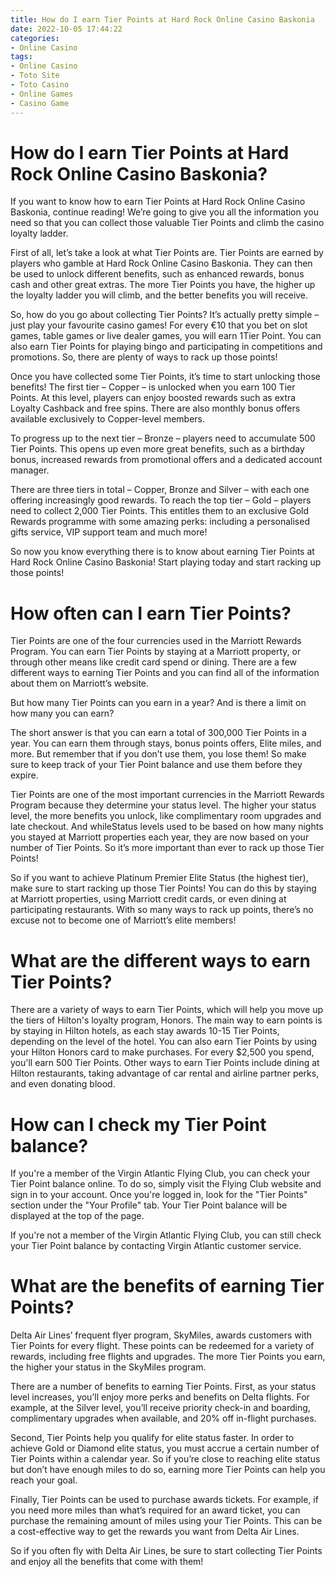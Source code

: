 ```yaml
---
title: How do I earn Tier Points at Hard Rock Online Casino Baskonia
date: 2022-10-05 17:44:22
categories:
- Online Casino
tags:
- Online Casino
- Toto Site
- Toto Casino
- Online Games
- Casino Game
---
```



#  How do I earn Tier Points at Hard Rock Online Casino Baskonia?

If you want to know how to earn Tier Points at Hard Rock Online Casino Baskonia, continue reading! We’re going to give you all the information you need so that you can collect those valuable Tier Points and climb the casino loyalty ladder.

First of all, let’s take a look at what Tier Points are. Tier Points are earned by players who gamble at Hard Rock Online Casino Baskonia. They can then be used to unlock different benefits, such as enhanced rewards, bonus cash and other great extras. The more Tier Points you have, the higher up the loyalty ladder you will climb, and the better benefits you will receive.

So, how do you go about collecting Tier Points? It’s actually pretty simple – just play your favourite casino games! For every €10 that you bet on slot games, table games or live dealer games, you will earn 1Tier Point. You can also earn Tier Points for playing bingo and participating in competitions and promotions. So, there are plenty of ways to rack up those points!

Once you have collected some Tier Points, it’s time to start unlocking those benefits! The first tier – Copper – is unlocked when you earn 100 Tier Points. At this level, players can enjoy boosted rewards such as extra Loyalty Cashback and free spins. There are also monthly bonus offers available exclusively to Copper-level members.

To progress up to the next tier – Bronze – players need to accumulate 500 Tier Points. This opens up even more great benefits, such as a birthday bonus, increased rewards from promotional offers and a dedicated account manager.

There are three tiers in total – Copper, Bronze and Silver – with each one offering increasingly good rewards. To reach the top tier – Gold – players need to collect 2,000 Tier Points. This entitles them to an exclusive Gold Rewards programme with some amazing perks: including a personalised gifts service, VIP support team and much more!

So now you know everything there is to know about earning Tier Points at Hard Rock Online Casino Baskonia! Start playing today and start racking up those points!

#  How often can I earn Tier Points?

Tier Points are one of the four currencies used in the Marriott Rewards Program. You can earn Tier Points by staying at a Marriott property, or through other means like credit card spend or dining. There are a few different ways to earning Tier Points and you can find all of the information about them on Marriott’s website.

But how many Tier Points can you earn in a year? And is there a limit on how many you can earn?

The short answer is that you can earn a total of 300,000 Tier Points in a year. You can earn them through stays, bonus points offers, Elite miles, and more. But remember that if you don’t use them, you lose them! So make sure to keep track of your Tier Point balance and use them before they expire.

Tier Points are one of the most important currencies in the Marriott Rewards Program because they determine your status level. The higher your status level, the more benefits you unlock, like complimentary room upgrades and late checkout. And whileStatus levels used to be based on how many nights you stayed at Marriott properties each year, they are now based on your number of Tier Points. So it’s more important than ever to rack up those Tier Points!

So if you want to achieve Platinum Premier Elite Status (the highest tier), make sure to start racking up those Tier Points! You can do this by staying at Marriott properties, using Marriott credit cards, or even dining at participating restaurants. With so many ways to rack up points, there’s no excuse not to become one of Marriott’s elite members!

#  What are the different ways to earn Tier Points?

There are a variety of ways to earn Tier Points, which will help you move up the tiers of Hilton's loyalty program, Honors. The main way to earn points is by staying in Hilton hotels, as each stay awards 10-15 Tier Points, depending on the level of the hotel. You can also earn Tier Points by using your Hilton Honors card to make purchases. For every $2,500 you spend, you'll earn 500 Tier Points. Other ways to earn Tier Points include dining at Hilton restaurants, taking advantage of car rental and airline partner perks, and even donating blood.

#  How can I check my Tier Point balance?

If you're a member of the Virgin Atlantic Flying Club, you can check your Tier Point balance online. To do so, simply visit the Flying Club website and sign in to your account. Once you're logged in, look for the "Tier Points" section under the "Your Profile" tab. Your Tier Point balance will be displayed at the top of the page.

If you're not a member of the Virgin Atlantic Flying Club, you can still check your Tier Point balance by contacting Virgin Atlantic customer service.

#  What are the benefits of earning Tier Points?

Delta Air Lines’ frequent flyer program, SkyMiles, awards customers with Tier Points for every flight. These points can be redeemed for a variety of rewards, including free flights and upgrades. The more Tier Points you earn, the higher your status in the SkyMiles program.

There are a number of benefits to earning Tier Points. First, as your status level increases, you’ll enjoy more perks and benefits on Delta flights. For example, at the Silver level, you’ll receive priority check-in and boarding, complimentary upgrades when available, and 20% off in-flight purchases.

Second, Tier Points help you qualify for elite status faster. In order to achieve Gold or Diamond elite status, you must accrue a certain number of Tier Points within a calendar year. So if you’re close to reaching elite status but don’t have enough miles to do so, earning more Tier Points can help you reach your goal.

Finally, Tier Points can be used to purchase awards tickets. For example, if you need more miles than what’s required for an award ticket, you can purchase the remaining amount of miles using your Tier Points. This can be a cost-effective way to get the rewards you want from Delta Air Lines.

So if you often fly with Delta Air Lines, be sure to start collecting Tier Points and enjoy all the benefits that come with them!